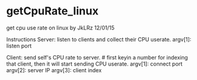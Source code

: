 # getCpuRate_linux
get cpu use rate on linux
by JkLRz 12/01/15

Instructions
Server: listen to clients and collect their CPU userate.
	argv[1]: listen port

Client: send self's CPU rate to server.
	# first keyin a number for indexing that client, then it will start sending CPU userate.
	argv[1]: connect port
	argv[2]: server IP 
	argv[3]: client index
